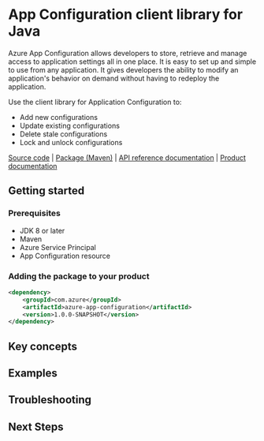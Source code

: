 # App Configuration client library for Java
Azure App Configuration allows developers to store, retrieve and manage access to application settings all in one place. It is easy to set up and simple to use from any application. It gives developers the ability to modify an application's behavior on demand without having to redeploy the application.

Use the client library for Application Configuration to:
- Add new configurations
- Update existing configurations
- Delete stale configurations
- Lock and unlock configurations

[Source code]() | [Package (Maven)]() | [API reference documentation]() | [Product documentation](https://docs.microsoft.com/en-us/azure/azure-app-configuration/)

## Getting started

### Prerequisites

- JDK 8 or later
- Maven
- Azure Service Principal
- App Configuration resource

### Adding the package to your product

```xml
<dependency>
    <groupId>com.azure</groupId>
    <artifactId>azure-app-configuration</artifactId>
    <version>1.0.0-SNAPSHOT</version>
</dependency>
```

## Key concepts

## Examples

## Troubleshooting

## Next Steps

